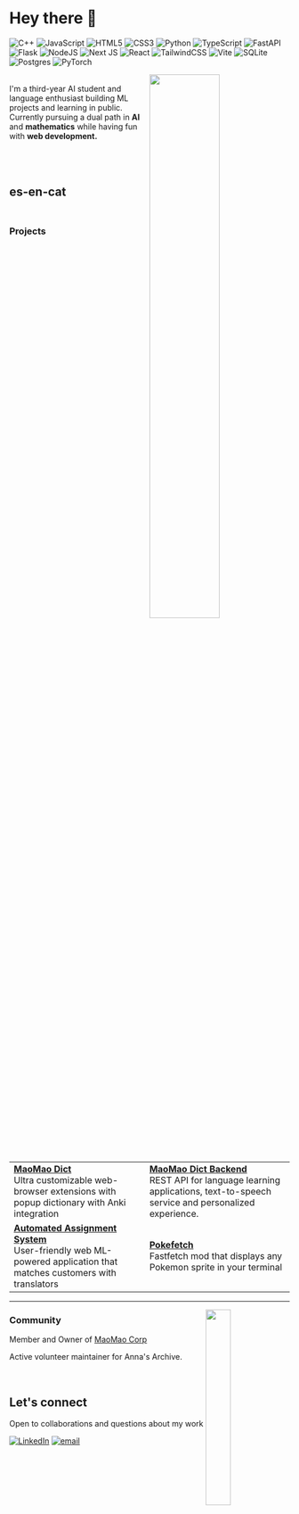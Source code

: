 # Hey there 👋
![C++](https://img.shields.io/badge/c++-%2300599C.svg?style=flat&logo=c%2B%2B&logoColor=white) ![JavaScript](https://img.shields.io/badge/javascript-%23323330.svg?style=flat&logo=javascript&logoColor=%23F7DF1E) ![HTML5](https://img.shields.io/badge/html5-%23E34F26.svg?style=flat&logo=html5&logoColor=white) ![CSS3](https://img.shields.io/badge/css3-%231572B6.svg?style=flat&logo=css3&logoColor=white) ![Python](https://img.shields.io/badge/python-3670A0?style=flat&logo=python&logoColor=ffdd54) ![TypeScript](https://img.shields.io/badge/typescript-%23007ACC.svg?style=flat&logo=typescript&logoColor=white) ![FastAPI](https://img.shields.io/badge/FastAPI-005571?style=flat&logo=fastapi) ![Flask](https://img.shields.io/badge/flask-%23000.svg?style=flat&logo=flask&logoColor=white) ![NodeJS](https://img.shields.io/badge/node.js-6DA55F?style=flat&logo=node.js&logoColor=white) ![Next JS](https://img.shields.io/badge/Next-black?style=flat&logo=next.js&logoColor=white) ![React](https://img.shields.io/badge/react-%2320232a.svg?style=flat&logo=react&logoColor=%2361DAFB) ![TailwindCSS](https://img.shields.io/badge/tailwindcss-%2338B2AC.svg?style=flat&logo=tailwind-css&logoColor=white) ![Vite](https://img.shields.io/badge/vite-%23646CFF.svg?style=flat&logo=vite&logoColor=white) ![SQLite](https://img.shields.io/badge/sqlite-%2307405e.svg?style=flat&logo=sqlite&logoColor=white) ![Postgres](https://img.shields.io/badge/postgres-%23316192.svg?style=flat&logo=postgresql&logoColor=white) ![PyTorch](https://img.shields.io/badge/PyTorch-%23FF6F00.svg?style=flat&logo=PyTorch&logoColor=white)

<picture>
    <source media="(prefers-color-scheme: dark)" srcset="https://github-readme-stats-ouuan.vercel.app/api?username=discomanfulanito&theme=dark&show_icons=true">
    <img align="right" width="50%" src="https://github-readme-stats-ouuan.vercel.app/api?username=discomanfulanito&show_icons=true">
</picture>

<span>
  
<br/>
I'm a third-year AI student and language enthusiast building ML projects and learning in public. Currently pursuing a dual path in <strong>AI</strong> and <strong>mathematics</strong> while having fun with <strong>web development.</strong>

<br/><br/>
**es-en-cat**
<br/><br/>
</span>
---


### Projects

<table>
  <tr>
    <td>
      <a href='https://github.com/MaoMao-Corp/MaoMao-dict' target='_blank'><strong>MaoMao Dict</strong></a><br>
          Ultra customizable web-browser extensions with popup dictionary with Anki integration 
    </td>
    <td>
      <a href='https://github.com/MaoMao-Corp/MaoMao-dict-backend' target='_blank'><strong>MaoMao Dict Backend</strong></a><br>
         REST API for language learning applications, text-to-speech service and personalized experience. 
    </td>
  </tr>
  <tr>
    <td>
      <a href='https://github.com/Discomanfulanito/Automated-Assignment-System' target='_blank'><strong>Automated Assignment System</strong></a><br>
        User-friendly web ML-powered application that matches customers with translators
    </td>
    <td>
      <a href='https://github.com/Discomanfulanito/Pokefetch' target='_blank'><strong>Pokefetch</strong></a><br>
        Fastfetch mod that displays any Pokemon sprite in your terminal 
    </td>
  </tr>
</table>


----

<picture>
    <source media="(prefers-color-scheme: dark)" srcset="https://github-readme-stats.vercel.app/api/top-langs/?username=discomanfulanito&theme=dark&hide_border=false&include_all_commits=true&count_private=true&layout=compact">
    <img align="right" width="30%" src="https://github-readme-stats.vercel.app/api/top-langs/?username=discomanfulanito&theme=dark&hide_border=false&include_all_commits=true&count_private=true&layout=compact">
</picture>

### Community

Member and Owner of [MaoMao Corp](https://github.com/MaoMao-Corp)

Active volunteer maintainer for Anna's Archive. 

<br/>

## Let's connect
Open to collaborations and questions about my work

[![LinkedIn](https://img.shields.io/badge/LinkedIn-%230077B5.svg?logo=linkedin&logoColor=white)](https://linkedin.com/in/pablo-necpas-alba-091269182) [![email](https://img.shields.io/badge/Email-D14836?logo=gmail&logoColor=white)](mailto:pablonecpas@proton.me) 
